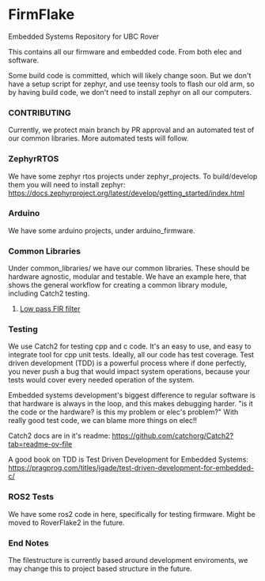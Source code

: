 # FirmFlake
Embedded Systems Repository for UBC Rover

This contains all our firmware and embedded code. From both elec and software.

Some build code is committed, which will likely change soon. But we don't have a setup script for zephyr, and use teensy tools to flash our old arm, so by having build code, we don't need to install zephyr on all our computers.

### CONTRIBUTING
Currently, we protect main branch by PR approval and an automated test of our common libraries.
More automated tests will follow.


### ZephyrRTOS
We have some zephyr rtos projects under zephyr_projects. To build/develop them you will need to install zephyr: https://docs.zephyrproject.org/latest/develop/getting_started/index.html

### Arduino
We have some arduino projects, under arduino_firmware.

### Common Libraries
Under common_libraries/ we have our common libraries. These should be hardware agnostic, modular and testable.
We have an example here, that shows the general workflow for creating a common library module, including Catch2 testing.

1. [Low pass FIR filter](common_libraries/low_pass_fir_filter/README.md)

### Testing
We use Catch2 for testing cpp and c code. It's an easy to use, and easy to integrate tool for cpp unit tests.
Ideally, all our code has test coverage. Test driven development (TDD) is a powerful process where if done perfectly, you never push a bug that would impact system operations, because your tests would cover every needed operation of the system.

Embedded systems development's biggest difference to regular software is that hardware is always in the loop, and this makes debugging harder. "is it the code or the hardware? is this my problem or elec's problem?" With really good test code, we can blame more things on elec!!

Catch2 docs are in it's readme: https://github.com/catchorg/Catch2?tab=readme-ov-file

A good book on TDD is Test Driven Development for Embedded Systems: https://pragprog.com/titles/jgade/test-driven-development-for-embedded-c/

### ROS2 Tests
We have some ros2 code in here, specifically for testing firmware. Might be moved to RoverFlake2 in the future.

### End Notes
The filestructure is currently based around development enviroments, we may change this to project based structure in the future.